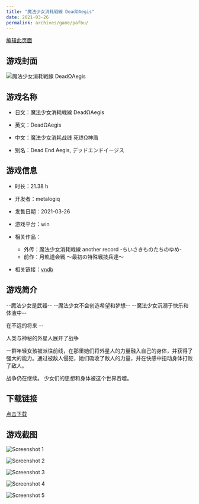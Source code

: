 ```yaml
---
title: "魔法少女消耗戦線 DeadΩAegis"
date: 2021-03-26
permalink: archives/game/pafbu/
---
```

[编辑此页面](https://github.com/ACG-3/ADV3-source/blob/main/source/_posts/%E9%AD%94%E6%B3%95%E5%B0%91%E5%A5%B3%E6%B6%88%E8%80%97%E6%88%A6%E7%B7%9A%20Dead%CE%A9Aegis.md)

## 游戏封面

![魔法少女消耗戦線 DeadΩAegis](https://pan.timero.xyz/d/onedrive/img_lib_001/%E9%AD%94%E6%B3%95%E5%B0%91%E5%A5%B3%E6%B6%88%E8%80%97%E6%88%A6%E7%B7%9A%20Dead%CE%A9Aegis_cover.avif)


## 游戏名称

- 日文：魔法少女消耗戦線 DeadΩAegis
- 英文：DeadΩAegis
- 中文：魔法少女消耗战线 死终Ω神盾

- 别名：Dead End Aegis, デッドエンドイージス


## 游戏信息

- 时长：21.38 h
- 开发者：metalogiq
- 发售日期：2021-03-26
- 游戏平台：win
- 相关作品：
   - 外传：魔法少女消耗戦線 another record -ちいさきものたちのゆめ-
   - 前作：月軌道会戦 ～最初の特殊戦技兵達～

- 相关链接：[vndb](https://vndb.org/v29300)


## 游戏简介

--魔法少女是武器--
--魔法少女不会创造希望和梦想--
--魔法少女沉溺于快乐和体液中--

在不远的将来 --

人类与神秘的外星人展开了战争

一群年轻女孩被派往前线，在那里她们将外星人的力量融入自己的身体，并获得了强大的能力。通过被敌人侵犯，她们吸收了敌人的力量，并在快感中扭动身体打败了敌人。

战争仍在继续。
少女们的思想和身体被这个世界吞噬。




## 下载链接

[点击下载](https://pan.timero.xyz/onedrive/adv_lib_001/%E9%AD%94%E6%B3%95%E5%B0%91%E5%A5%B3%E6%B6%88%E8%80%97%E6%88%A6%E7%B7%9A%20Dead%CE%A9Aegis)


## 游戏截图


![Screenshot 1](https://pan.timero.xyz/d/onedrive/img_lib_001/%E9%AD%94%E6%B3%95%E5%B0%91%E5%A5%B3%E6%B6%88%E8%80%97%E6%88%A6%E7%B7%9A%20Dead%CE%A9Aegis_Screenshot_1.avif)

![Screenshot 2](https://pan.timero.xyz/d/onedrive/img_lib_001/%E9%AD%94%E6%B3%95%E5%B0%91%E5%A5%B3%E6%B6%88%E8%80%97%E6%88%A6%E7%B7%9A%20Dead%CE%A9Aegis_Screenshot_2.avif)

![Screenshot 3](https://pan.timero.xyz/d/onedrive/img_lib_001/%E9%AD%94%E6%B3%95%E5%B0%91%E5%A5%B3%E6%B6%88%E8%80%97%E6%88%A6%E7%B7%9A%20Dead%CE%A9Aegis_Screenshot_3.avif)

![Screenshot 4](https://pan.timero.xyz/d/onedrive/img_lib_001/%E9%AD%94%E6%B3%95%E5%B0%91%E5%A5%B3%E6%B6%88%E8%80%97%E6%88%A6%E7%B7%9A%20Dead%CE%A9Aegis_Screenshot_4.avif)

![Screenshot 5](https://pan.timero.xyz/d/onedrive/img_lib_001/%E9%AD%94%E6%B3%95%E5%B0%91%E5%A5%B3%E6%B6%88%E8%80%97%E6%88%A6%E7%B7%9A%20Dead%CE%A9Aegis_Screenshot_5.avif)

